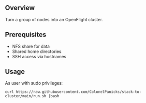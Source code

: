 ## Overview

Turn a group of nodes into an OpenFlight cluster.

## Prerequisites

- NFS share for data
- Shared home directories
- SSH access via hostnames

## Usage

As user with sudo privileges: 
```
curl https://raw.githubusercontent.com/ColonelPanicks/stack-to-cluster/main/run.sh |bash
```

